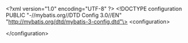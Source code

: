 
\<?xml version="1.0" encoding="UTF-8" ?\>
\<!DOCTYPE configuration
PUBLIC "-//mybatis.org//DTD Config 3.0//EN"
"http://mybatis.org/dtd/mybatis-3-config.dtd"\>
\<configuration\>

\</configuration\>

